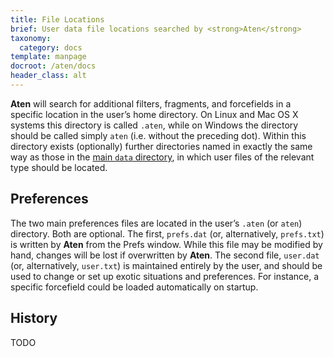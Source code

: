 ```yaml
---
title: File Locations
brief: User data file locations searched by <strong>Aten</strong>
taxonomy:
  category: docs
template: manpage
docroot: /aten/docs
header_class: alt
---
```


**Aten** will search for additional filters, fragments, and forcefields in a specific location in the user’s home directory. On Linux and Mac OS X systems this directory is called `.aten`, while on Windows the directory should be called simply `aten` (i.e. without the preceding dot). Within this directory exists (optionally) further directories named in exactly the same way as those in the [main `data` directory](/aten/docs/installation/data), in which user files of the relevant type should be located.

## Preferences

The two main preferences files are located in the user’s `.aten` (or `aten`) directory. Both are optional. The first, `prefs.dat` (or, alternatively, `prefs.txt`) is written by **Aten** from the Prefs window. While this file may be modified by hand, changes will be lost if overwritten by **Aten**. The second file, `user.dat` (or, alternatively, `user.txt`) is maintained entirely by the user, and should be used to change or set up exotic situations and preferences. For instance, a specific forcefield could be loaded automatically on startup.

## History

TODO
